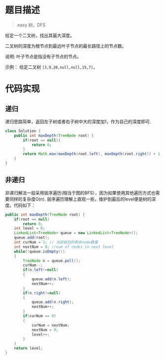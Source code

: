 # 题目描述

> easy 树，DFS

给定一个二叉树，找出其最大深度。

二叉树的深度为根节点到最远叶子节点的最长路径上的节点数。

说明: 叶子节点是指没有子节点的节点。

示例：
给定二叉树 `[3,9,20,null,null,15,7]`，


# 代码实现
## 递归
递归思路简单，返回左子树或者右子树中大的深度加1，作为自己的深度即可.
```Java
class Solution {
    public int maxDepth(TreeNode root) {
        if(root == null){
            return 0;
        }
        return Math.max(maxDepth(root.left), maxDepth(root.right)) + 1;
    }
}
```

## 非递归
非递归解法一般采用层序遍历(相当于图的BFS），因为如果使用其他遍历方式也需要同样的复杂度O(n). 层序遍历理解上直观一些，维护到最后的level便是树的深度。代码如下： 
```Java
public int maxDepth(TreeNode root) {
    if(root == null)
        return 0;
    int level = 0;
    LinkedList<TreeNode> queue = new LinkedList<TreeNode>();
    queue.add(root);
    int curNum = 1; // 当前级别的剩余node数量
    int nextNum = 0; //num of nodes in next level
    while(!queue.isEmpty())
    {
        TreeNode n = queue.poll();
        curNum--;
        if(n.left!=null)
        {
            queue.add(n.left);
            nextNum++;
        }
        if(n.right!=null)
        {
            queue.add(n.right);
            nextNum++;
        }
        if(curNum == 0)
        {
            curNum = nextNum;
            nextNum = 0;
            level++;
        }
    }
    return level;
}
```